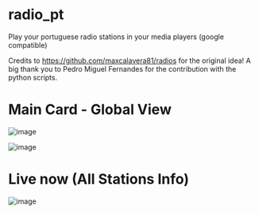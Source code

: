 # radio_pt
Play your portuguese radio stations in your media players (google compatible)

Credits to https://github.com/maxcalavera81/radios for the original idea!
A big thank you to Pedro Miguel Fernandes for the contribution with the python scripts.

# Main Card - Global View

![image](https://user-images.githubusercontent.com/74264882/112848896-7494ad80-90a0-11eb-8001-b91d588925b9.png)

![image](https://user-images.githubusercontent.com/74264882/112849918-701cc480-90a1-11eb-95a0-51de720ae5c8.png)


# Live now (All Stations Info)

![image](https://user-images.githubusercontent.com/74264882/112849065-9c841100-90a0-11eb-90f8-0972fd687fb9.png)


